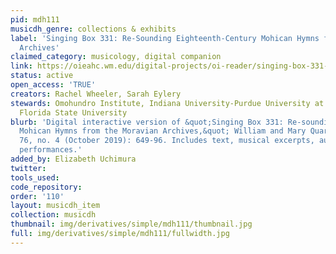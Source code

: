```yaml
---
pid: mdh111
musicdh_genre: collections & exhibits
label: 'Singing Box 331: Re-Sounding Eighteenth-Century Mohican Hymns from the Moravian
  Archives'
claimed_category: musicology, digital companion
link: https://oieahc.wm.edu/digital-projects/oi-reader/singing-box-331-rachel-wheeler-sarah-eyerly/
status: active
open_access: 'TRUE'
creators: Rachel Wheeler, Sarah Eylery
stewards: Omohundro Institute, Indiana University-Purdue University at Indianapolis,
  Florida State University
blurb: 'Digital interactive version of &quot;Singing Box 331: Re-sounding Eighteenth-Century
  Mohican Hymns from the Moravian Archives,&quot; William and Mary Quarterly, 3d ser.,
  76, no. 4 (October 2019): 649-96. Includes text, musical excerpts, audio and video
  performances.'
added_by: Elizabeth Uchimura
twitter:
tools_used:
code_repository:
order: '110'
layout: musicdh_item
collection: musicdh
thumbnail: img/derivatives/simple/mdh111/thumbnail.jpg
full: img/derivatives/simple/mdh111/fullwidth.jpg
---
```

